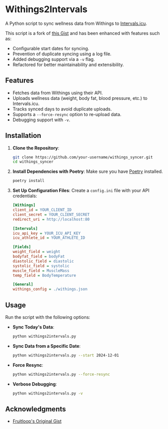
# Withings2Intervals

A Python script to sync wellness data from Withings to [Intervals.icu](https://intervals.icu).

This script is a fork of [this Gist](https://gist.github.com/fruitloop/7e79eeab9fd4ba7d2be5cdf8175d2267) and has been enhanced with features such as:
- Configurable start dates for syncing.
- Prevention of duplicate syncing using a log file.
- Added debugging support via a `-v` flag.
- Refactored for better maintainability and extensibility.

## Features
- Fetches data from Withings using their API.
- Uploads wellness data (weight, body fat, blood pressure, etc.) to Intervals.icu.
- Tracks synced days to avoid duplicate uploads.
- Supports a `--force-resync` option to re-upload data.
- Debugging support with `-v`.

## Installation

1. **Clone the Repository**:
   ```bash
   git clone https://github.com/your-username/withings_syncer.git
   cd withings_syncer
   ```

2. **Install Dependencies with Poetry**:
   Make sure you have [Poetry](https://python-poetry.org/docs/#installation) installed.
   ```bash
   poetry install
   ```

3. **Set Up Configuration Files**:
   Create a `config.ini` file with your API credentials:
   ```ini
   [Withings]
   client_id = YOUR_CLIENT_ID
   client_secret = YOUR_CLIENT_SECRET
   redirect_uri = http://localhost:80

   [Intervals]
   icu_api_key = YOUR_ICU_API_KEY
   icu_athlete_id = YOUR_ATHLETE_ID

   [Fields]
   weight_field = weight
   bodyfat_field = bodyFat
   diastolic_field = diastolic
   systolic_field = systolic
   muscle_field = MuscleMass
   temp_field = BodyTemperature

   [General]
   withings_config = ./withings.json
   ```

## Usage

Run the script with the following options:

- **Sync Today's Data**:
  ```bash
  python withings2intervals.py
  ```

- **Sync Data from a Specific Date**:
  ```bash
  python withings2intervals.py --start 2024-12-01
  ```

- **Force Resync**:
  ```bash
  python withings2intervals.py --force-resync
  ```

- **Verbose Debugging**:
  ```bash
  python withings2intervals.py -v
  ```

## Acknowledgments
- [Fruitloop's Original Gist](https://gist.github.com/fruitloop/7e79eeab9fd4ba7d2be5cdf8175d2267)
